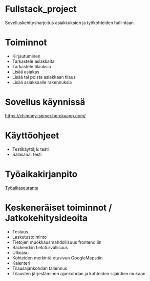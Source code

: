 # Fullstack_project
Sovelluskehitysharjoitus asiakkuksien ja työkohteiden hallintaan.

# Toiminnot
- Kirjautuminen
- Tarkastele asiakkaita
- Tarkastele tilauksia
- Lisää asiakas
- Lisää tai poista asiakkaan tilaus
- Lisää asiakkaalle rakennuksia

# Sovellus käynnissä
https://chimney-server.herokuapp.com/

# Käyttöohjeet
- Testikäyttäjä: testi
- Salasana: testi

# Työaikakirjanpito
[Työaikaseuranta](tyoaikaseuranta.md)

# Keskeneräiset toiminnot / Jatkokehitysideoita
- Testaus
- Laskutustoiminto
- Tietojen muokkausmahdollisuus frontend:iin
- Backend:in tietoturvallisuus
- Ulkoasu
- Kohteiden merkintä etusivun GoogleMaps:iin
- Kalenteri
- Tilausajankohdan tallennus
- Tilausten järjestäminen ajankohdan ja kohteiden sijaintien mukaan
